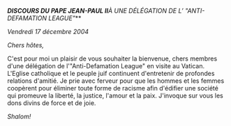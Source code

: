 ***DISCOURS DU PAPE JEAN-PAUL II**À UNE DÉLÉGATION* *DE L’ "ANTI-DEFAMATION LEAGUE"***

*Vendredi 17 décembre 2004*

*Chers hôtes,*

C'est pour moi un plaisir de vous souhaiter la bienvenue, chers membres d'une délégation de l'"Anti-Defamation League" en visite au Vatican. L'Eglise catholique et le peuple juif continuent d'entretenir de profondes relations d'amitié. Je prie avec ferveur pour que les hommes et les femmes coopèrent pour éliminer toute forme de racisme afin d'édifier une société qui promeuve la liberté, la justice, l'amour et la paix. J'invoque sur vous les dons divins de force et de joie.

*Shalom!*